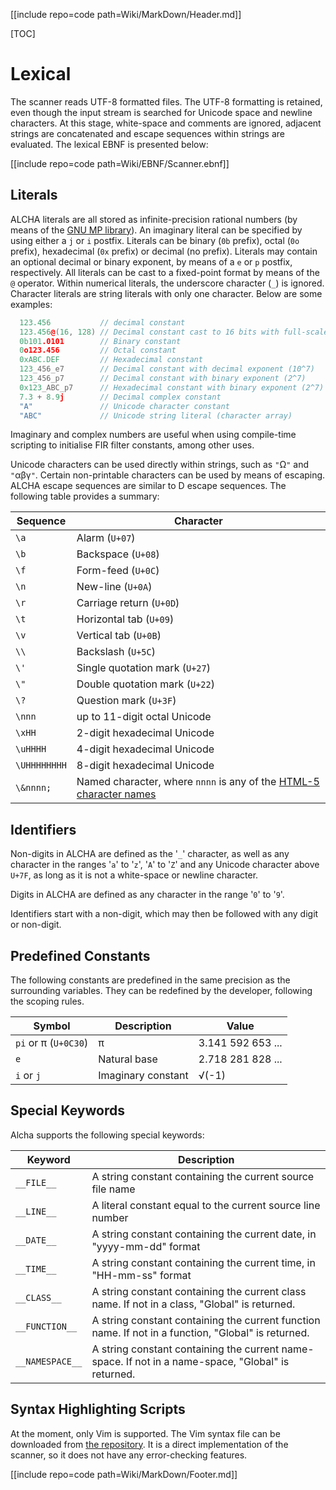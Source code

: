 [[include repo=code path=Wiki/MarkDown/Header.md]]

[TOC]

# Lexical

The scanner reads UTF-8 formatted files.  The UTF-8 formatting is retained, even though the input stream is searched for Unicode space and newline characters.  At this stage, white-space and comments are ignored, adjacent strings are concatenated and escape sequences within strings are evaluated.  The lexical EBNF is presented below:

[[include repo=code path=Wiki/EBNF/Scanner.ebnf]]

## Literals

ALCHA literals are all stored as infinite-precision rational numbers (by means of the [GNU MP library](https://gmplib.org/)). An imaginary literal can be specified by using either a `j` or `i` postfix.  Literals can be binary (`0b` prefix), octal (`0o` prefix), hexadecimal (`0x` prefix) or decimal (no prefix).  Literals may contain an optional decimal or binary exponent, by means of a `e` or `p` postfix, respectively.  All literals can be cast to a fixed-point format by means of the `@` operator.  Within numerical literals, the underscore character (`_`) is ignored.  Character literals are string literals with only one character.  Below are some examples:

```C++
  123.456           // decimal constant
  123.456@(16, 128) // Decimal constant cast to 16 bits with full-scale range [0, 128)
  0b101.0101        // Binary constant
  0o123.456         // Octal constant
  0xABC.DEF         // Hexadecimal constant
  123_456_e7        // Decimal constant with decimal exponent (10^7)
  123_456_p7        // Decimal constant with binary exponent (2^7)
  0x123_ABC_p7      // Hexadecimal constant with binary exponent (2^7)
  7.3 + 8.9j        // Decimal complex constant
  "A"               // Unicode character constant
  "ABC"             // Unicode string literal (character array)
```

Imaginary and complex numbers are useful when using compile-time scripting to initialise FIR filter constants, among other uses.

Unicode characters can be used directly within strings, such as `"`&ohm;`"` and `"`&alpha;&beta;&gamma;`"`.  Certain non-printable characters can be used by means of escaping.  ALCHA escape sequences are similar to D escape sequences.  The following table provides a summary:

Sequence     | Character
--------     | ---------
`\a`         | Alarm (`U+07`)
`\b`         | Backspace (`U+08`)
`\f`         | Form-feed (`U+0C`)
`\n`         | New-line (`U+0A`)
`\r`         | Carriage return (`U+0D`)
`\t`         | Horizontal tab (`U+09`)
`\v`         | Vertical tab (`U+0B`)
`\\`         | Backslash (`U+5C`)
`\'`         | Single quotation mark (`U+27`)
`\"`         | Double quotation mark (`U+22`)
`\?`         | Question mark (`U+3F`)
`\nnn`       | up to 11-digit octal Unicode
`\xHH`       | 2-digit hexadecimal Unicode
`\uHHHH`     | 4-digit hexadecimal Unicode
`\UHHHHHHHH` | 8-digit hexadecimal Unicode
`\&nnnn;`    | Named character, where `nnnn` is any of the [HTML-5 character names](https://w3.org/TR/html5/syntax.html#named-character-references)

## Identifiers

Non-digits in ALCHA are defined as the '`_`' character, as well as any character in the ranges '`a`' to '`z`', '`A`' to '`Z`' and any Unicode character above `U+7F`, as long as it is not a white-space or newline character.

Digits in ALCHA are defined as any character in the range '`0`' to '`9`'.

Identifiers start with a non-digit, which may then be followed with any digit or non-digit.

## Predefined Constants

The following constants are predefined in the same precision as the surrounding variables.  They can be redefined by the developer, following the scoping rules.

Symbol                        | Description            | Value
------                        | -----------            | -----
`pi` or &pi; (`U+0C30`)       | &pi;                   | 3.141 592 653 ...
`e`                           | Natural base           | 2.718 281 828 ...
`i` or `j`                    | Imaginary constant     | &radic;(-1)

## Special Keywords

Alcha supports the following special keywords:

Keyword         | Description
-------         | -----------
`__FILE__`      | A string constant containing the current source file name
`__LINE__`      | A literal constant equal to the current source line number
`__DATE__`      | A string constant containing the current date, in "yyyy-mm-dd" format
`__TIME__`      | A string constant containing the current time, in "HH-mm-ss" format
`__CLASS__`     | A string constant containing the current class name.  If not in a class, "Global" is returned.
`__FUNCTION__`  | A string constant containing the current function name.  If not in a function, "Global" is returned.
`__NAMESPACE__` | A string constant containing the current name-space.  If not in a name-space, "Global" is returned.

## Syntax Highlighting Scripts

At the moment, only Vim is supported.  The Vim syntax file can be downloaded from [the repository](https://sourceforge.net/p/alcha/code/ci/master/tree/Wiki/Vim/alcha.vim?format=raw).  It is a direct implementation of the scanner, so it does not have any error-checking features.

[[include repo=code path=Wiki/MarkDown/Footer.md]]

